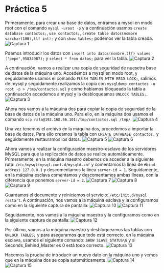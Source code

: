 # Práctica 5

Primeramente, para crear una base de datos, entramos a mysql en modo root con el comando `mysql -uroot -p` y a continuación usamos `create database contactos;`, `use contactos;`, `create table datos(nombre varchar(100),tlf int);` y con `show tables;` podemos ver la tabla creada.
![Captura 1](http://imgur.com/86mnOw1.jpg "Tabla creada")

Pdemos introducir los datos con `insert into datos(nombre,tlf) values ("pepe",95834987);` y `select * from datos;` para ver la tabla.
![Captura 2](http://imgur.com/Zf5uTPY.jpg "Tabla rellenada")

A continuación, vamos a realizar una copia de seguridad de nuesetra base de datos de la máquina uno. Accedemos a mysql en modo root, y seguidamente usamos el comando `FLUSH TABLES WITH READ LOCK;`, salimos de mysql y seguidamente realizamos la copia con `mysqldump contactos -u root -p > /tmp/contactos.sql` y como habiamos bloqueado la tabla a continuación accedemos a mysql y la desbloqueamos `UNLOCK TABLES;`.
![Captura 3](http://imgur.com/cnLCqd3.jpg "Tabla copiada")

Ahora nos vamos a la máquina dos para copiar la copia de seguirdad de la base de datos de la máquina uno. Para ello, en la máquina dos usamos el comando `scp rafa@192.168.56.101:/tmp/contactos.sql /tmp/`.
![Captura 4](http://imgur.com/vXMC3jU.jpg "Tabla pasada")

Una vez tenemos el archivo en la máquina dos, procedemos a importar la base de datos. Para ello creamos la tabla con `CREATE DATABASE contactos;` y seguidamente restauramos los datos.
![Captura 5](http://imgur.com/elg6LCe.jpg "Tabla importada")
![Captura 6](http://imgur.com/rdSxP5x.jpg "Bien copiada")

Ahora vamos a realizar la configuración maestro-esclavo de los servidores MySQL para que la replicación de datos se realice automáticamente. Primeramente, en la máquina maestro debemos de acceder a la siguiente ruta: `/etc/mysql/mysql.conf.d/mysqld.cnf` y comentamos la línea de `#bind-address 127.0.0.1` y descomentamos la linea `server-id = 1`. Seguidamente, en la máquina esclava comentamos y descomentamos ambas líneas, con la diferencia que ponemos `server-id = 2`.
![Captura 7](http://imgur.com/3DD1NGv.jpg "Comentar")
![Captura 8](http://imgur.com/zSS6pkR.jpg "Descomentar 1") 
![Captura 9](http://imgur.com/U88Gf3W.jpg "Descomentar 2")

Guardamos el documento y reiniciamos el servicio: `/etc/init.d/mysql restart`.
A continuación, nos vamos a la máquina esclava y la configuramos como en la siguiente captura de pantalla:
![Captura 10](http://imgur.com/dUWGLAi.jpg "Creamos el esclavo")
![Captura 11](http://imgur.com/rFRxKlz.jpg "Creamos el esclavo")

Seguidamente, nos vamos a la máquina maestra y la configuramos como en la siguiente captura de pantalla:
![Captura 12](http://imgur.com/v833Pu5.jpg "Creamos el maestro")

Por último, vamos a la máquina maestro y desbloqueamos las tablas con `UNLOCK TABLES;` y para asegurarnos que todo está correcto, en la máquina esclava, usamos el siguiente comando: `SHOW SLAVE STATUS\G` y si Seconds_Behind_Master es 0 está todo correcto.
![Captura 13](http://imgur.com/1ZyNOBK.jpg "Todo correcto")

Hacemos la prueba de introducir un nuevo dato en la máquina uno y vemos que en la máquina dos se copia automáticamente.
![Captura 14](http://imgur.com/EZGQE3R.jpg "Máquina 1")
![Captura 15](http://imgur.com/Dfv6D0s.jpg "Máquina 2")